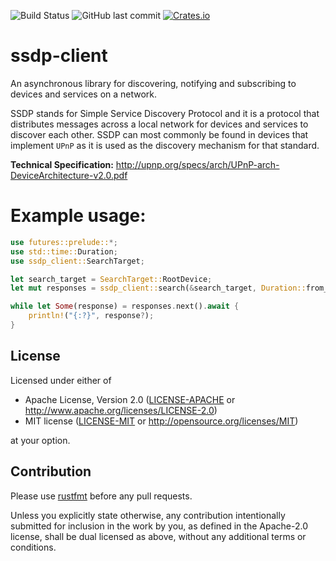 ![Build Status](https://github.com/jjakobh/ssdp-client/workflows/CI/badge.svg)
![GitHub last commit](https://img.shields.io/github/last-commit/jjakobh/ssdp-client.svg)
[![Crates.io](https://img.shields.io/crates/v/ssdp-client.svg)](https://crates.io/crates/ssdp-client)

ssdp-client
=======
An asynchronous library for discovering, notifying and subscribing to devices and services on a network.

SSDP stands for Simple Service Discovery Protocol and it is a protocol that
distributes messages across a local network for devices and services to
discover each other. SSDP can most commonly be found in devices that implement
`UPnP` as it is used as the discovery mechanism for that standard.

**Technical Specification:**
http://upnp.org/specs/arch/UPnP-arch-DeviceArchitecture-v2.0.pdf

# Example usage:

```rust
use futures::prelude::*;
use std::time::Duration;
use ssdp_client::SearchTarget;

let search_target = SearchTarget::RootDevice;
let mut responses = ssdp_client::search(&search_target, Duration::from_secs(3), 2).await?;

while let Some(response) = responses.next().await {
    println!("{:?}", response?);
}
```

License
-------

Licensed under either of

 * Apache License, Version 2.0 ([LICENSE-APACHE](LICENSE-APACHE) or http://www.apache.org/licenses/LICENSE-2.0)
 * MIT license ([LICENSE-MIT](LICENSE-MIT) or http://opensource.org/licenses/MIT)

at your option.

Contribution
------------

Please use [rustfmt](https://github.com/rust-lang/rustfmt) before any pull requests.

Unless you explicitly state otherwise, any contribution intentionally submitted
for inclusion in the work by you, as defined in the Apache-2.0 license, shall be dual licensed as above, without any
additional terms or conditions.
